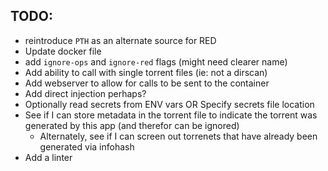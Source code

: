 ## TODO:

- reintroduce `PTH` as an alternate source for RED
- Update docker file
- add `ignore-ops` and `ignore-red` flags (might need clearer name)
- Add ability to call with single torrent files (ie: not a dirscan)
- Add webserver to allow for calls to be sent to the container
- Add direct injection perhaps?
- Optionally read secrets from ENV vars OR Specify secrets file location
- See if I can store metadata in the torrent file to indicate the torrent was generated by this app (and therefor can be ignored)
  - Alternately, see if I can screen out torrenets that have already been generated via infohash
- Add a linter
